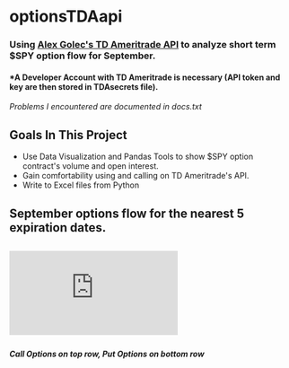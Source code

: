 # optionsTDAapi
### Using [Alex Golec's TD Ameritrade API](https://github.com/alexgolec/tda-api) to analyze short term $SPY option flow for September.
#### *A Developer Account with TD Ameritrade is necessary (API token and key are then stored in TDAsecrets file).
*Problems I encountered are documented in docs.txt*

## Goals In This Project
* Use Data Visualization and Pandas Tools to show $SPY option contract's volume and open interest.
* Gain comfortability using and calling on TD Ameritrade's API.
* Write to Excel files from Python

## September options flow for the nearest 5 expiration dates.
## ![Options Data](https://github.com/Only1abu/optionsTDAapi/blob/master/optionsDataSeptember.pdf)
#### *Call Options on top row, Put Options on bottom row*

